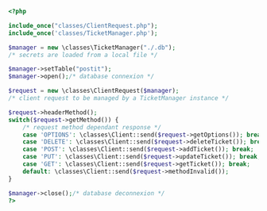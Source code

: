 <!-- MARKDOWN-AUTO-DOCS:START (CODE:src=./api.php) -->
<!-- The below code snippet is automatically added from ./api.php -->
```php
<?php

include_once("classes/ClientRequest.php");
include_once('classes/TicketManager.php');

$manager = new \classes\TicketManager("./.db");
/* secrets are loaded from a local file */

$manager->setTable("postit");
$manager->open();/* database connexion */

$request = new \classes\ClientRequest($manager);
/* client request to be managed by a TicketManager instance */

$request->headerMethod();
switch($request->getMethod()) {
    /* request method dependant response */
    case 'OPTIONS': \classes\Client::send($request->getOptions()); break;
    case 'DELETE': \classes\Client::send($request->deleteTicket()); break;
    case 'POST': \classes\Client::send($request->addTicket()); break;
    case 'PUT': \classes\Client::send($request->updateTicket()); break;
    case 'GET': \classes\Client::send($request->getTicket()); break;
    default: \classes\Client::send($request->methodInvalid());
}

$manager->close();/* database deconnexion */
?>
```
<!-- MARKDOWN-AUTO-DOCS:END -->
